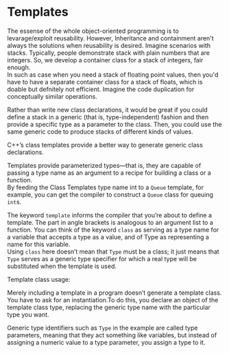 # Templates
The essense of the whole object-oriented programming is to levarage/exploit reusability.
However, Inheritance and containment aren't always the solutions when reusability is desired.
Imagine scenarios with stacks. Typically, people demonstrate stack with plain numbers that are integers. So, we develop a container class for a stack of integers, fair enough.  
In such as case when you need a stack of floating point values, then you'd have to have a separate container class for a stack of floats, which is doable but defnitely not efficient. Imagine the code duplication for conceptually similar operations.

Rather than write new class declarations, it would be great if you could define a stack in a generic (that is, type-independent) fashion and then provide a specific type as a parameter to the class. Then, you could use the same generic code to produce stacks of different kinds of values.

C++’s class templates provide a better way to generate generic class declarations.

Templates provide parameterized types—that is, they are capable of passing a type name as an argument to a recipe for building a class or a function.  
By feeding the Class Templates type name int to a `Queue` template, for example, you can get the compiler to construct a `Queue` class for queuing `int`s.

The keyword `template` informs the compiler that you’re about to define a template.
The part in angle brackets is analogous to an argument list to a function. You can think of
the keyword `class` as serving as a type name for a variable that accepts a type as a value,
and of Type as representing a name for this variable.  
Using `class` here doesn’t mean that `Type` must be a class; it just means that `Type` serves as a generic type specifier for which a real type will be substituted when the template is used.

Template class usage:  

Merely including a template in a program doesn’t generate a template class. You have to ask for an instantiation.To do this, you declare an object of the template class type, replacing the generic type name with the particular type you want.

Generic type identifiers such as `Type` in the example are called type parameters, meaning that they act something like variables, but instead of assigning a numeric value to a type parameter, you assign a type to it. 
